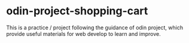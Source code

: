 # odin-project-shopping-cart

This is a practice / project following the guidance of odin project, which provide useful materials for web develop to learn and improve.
